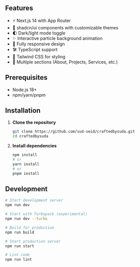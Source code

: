 ## Features

- ⚡️ Next.js 14 with App Router
- 🎨 shadcn/ui components with customizable themes
- 🌓 Dark/light mode toggle
- ✨ Interactive particle background animation
- 📱 Fully responsive design
- 🛠 TypeScript support
- 🎨 Tailwind CSS for styling
- 📄 Multiple sections (About, Projects, Services, etc.)

## Prerequisites

- Node.js 18+
- npm/yarn/pnpm

## Installation

1. **Clone the repository**
   ```bash
   git clone https://github.com/sud-seid/craftedbysuda.git
   cd craftedbysuda
   ```

2. **Install dependencies**
   ```bash
   npm install
   # or
   yarn install
   # or
   pnpm install
   ```

## Development

```bash
# Start development server
npm run dev

# Start with Turbopack (experimental)
npm run dev --turbo

# Build for production
npm run build

# Start production server
npm run start

# Lint code
npm run lint
```
